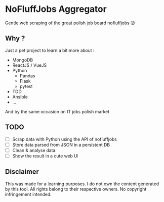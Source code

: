 # NoFluffJobs Aggregator
Gentle web scraping of the great polish job board nofluffjobs :kissing:

## Why ?
Just a pet project to learn a bit more about :
* MongoDB 
* ReactJS / VueJS
* Python
    * Pandas
    * Flask 
    * pytest
* TDD
* Ansible
* ...


And by the same occasion on IT jobs polish market

## TODO
- [ ] Scrap data with Python using the API of nofluffjobs
- [ ] Store data parsed from JSON in a persistent DB
- [ ] Clean & analyse data 
- [ ] Show the result in a cute web UI

## Disclaimer 
This was made for a learning purposes.
I do not own the content generated by this tool.
All rights belong to their respective owners.
No copyright infringement intended.